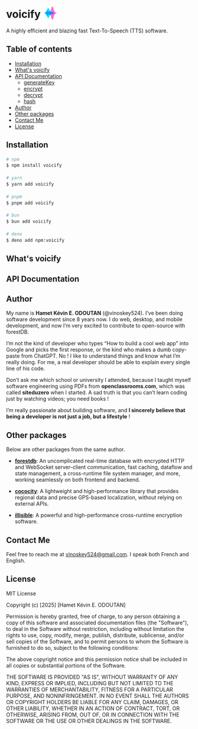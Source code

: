 # voicify <img src="assets/logo.png" alt="logo" width="40" height="40" style="vertical-align:bottom;">

A highly efficient and blazing fast Text-To-Speech (TTS) software.

## Table of contents

- [Installation](#installation)
- [What's voicify](#whats-voicify)
- [API Documentation](#api-documentation)
    - [generateKey](#generateKey)
    - [encrypt](#encrypt)
    - [decrypt](#decrypt)
    - [hash](#hash)
- [Author](#author)
- [Other packages](#other-packagzes)
- [Contact Me](#contact-me)
- [License](#license)

## Installation

```sh
# npm
$ npm install voicify

# yarn
$ yarn add voicify

# pnpm
$ pnpm add voicify

# bun
$ bun add voicify

# deno
$ deno add npm:voicify
```

## What's voicify

## API Documentation

## Author

My name is **Hamet Kévin E. ODOUTAN** (@vinoskey524). I’ve been doing software development since 8 years now. I do web, desktop, and mobile development, and now I’m very excited to contribute to open-source with forestDB.

I’m not the kind of developer who types “How to build a cool web app” into Google and picks the first response, or the kind who makes a dumb copy-paste from ChatGPT. No !
I like to understand things and know what I’m really doing. For me, a real developer should be able to explain every single line of his code.

Don’t ask me which school or university I attended, because I taught myself software engineering using PDFs from **openclassrooms.com**, which was called **siteduzero** when I started.
A sad truth is that you can’t learn coding just by watching videos; you need books !

I’m really passionate about building software, and **I sincerely believe that being a developer is not just a job, but a lifestyle** !

## Other packages

Below are other packages from the same author.

- **[forestdb](https://npmjs.com/package/forestdb)**: An uncomplicated real-time database with encrypted HTTP and WebSocket server-client communication, fast caching, dataflow and state management, a cross-runtime file system manager, and more, working seamlessly on both frontend and backend.

- **[cococity](https://npmjs.com/package/cococity)**: A lightweight and high-performance library that provides regional data and precise GPS-based localization, without relying on external APIs.

- **[illisible](https://npmjs.com/package/illisible)**: A powerful and high-performance cross-runtime encryption software.

<!-- - **[feedlist](https://npmjs.com/package/feedlist)**: . -->

## Contact Me

Feel free to reach me at [vinoskey524@gmail.com](mailto:vinoskey524@gmail.com). I speak both French and English.

## License

MIT License

Copyright (c) [2025] [Hamet Kévin E. ODOUTAN]

Permission is hereby granted, free of charge, to any person obtaining a copy
of this software and associated documentation files (the "Software"), to deal
in the Software without restriction, including without limitation the rights
to use, copy, modify, merge, publish, distribute, sublicense, and/or sell
copies of the Software, and to permit persons to whom the Software is
furnished to do so, subject to the following conditions:

The above copyright notice and this permission notice shall be included in all
copies or substantial portions of the Software.

THE SOFTWARE IS PROVIDED "AS IS", WITHOUT WARRANTY OF ANY KIND, EXPRESS OR
IMPLIED, INCLUDING BUT NOT LIMITED TO THE WARRANTIES OF MERCHANTABILITY,
FITNESS FOR A PARTICULAR PURPOSE, AND NONINFRINGEMENT. IN NO EVENT SHALL THE
AUTHORS OR COPYRIGHT HOLDERS BE LIABLE FOR ANY CLAIM, DAMAGES, OR OTHER
LIABILITY, WHETHER IN AN ACTION OF CONTRACT, TORT, OR OTHERWISE, ARISING FROM,
OUT OF, OR IN CONNECTION WITH THE SOFTWARE OR THE USE OR OTHER DEALINGS IN THE
SOFTWARE.